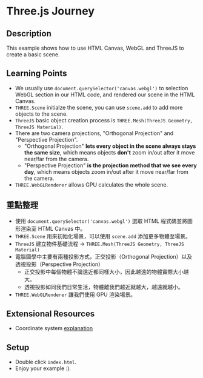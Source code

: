 # Three.js Journey

## Description

This example shows how to use HTML Canvas, WebGL and ThreeJS to create a basic scene.

## Learning Points

* We usually use `document.querySelector('canvas.webgl')` to selection WebGL section in our HTML code, and rendered our scene in the HTML Canvas.
* `THREE.Scene` initialze the scene, you can use `scene.add` to add more objects to the scene.
* `ThreeJS` basic object creation process is `THREE.Mesh(ThreeJS Geometry, ThreeJS Material)`.
* There are two camera projections, "Orthogonal Projection" and "Perspective Projection".
    * "Orthogonal Projection" **lets every object in the scene always stays the same size**, which means objects **don't** zoom in/out after it move near/far from the camera.
    * "Perspective Projection" **is the projection method that we see every day**, which means objects zoom in/out after it move near/far from the camera.
* `THREE.WebGLRenderer` allows GPU calculates the whole scene.

## 重點整理

* 使用 `document.querySelector('canvas.webgl')` 選取 HTML 程式碼並將圖形渲染至 HTML Canvas 中。
* `THREE.Scene` 用來初始化場景，可以使用 `scene.add` 添加更多物體至場景。
* `ThreeJS` 建立物件基礎流程 -> `THREE.Mesh(ThreeJS Geometry, ThreeJS Material)`
* 電腦圖學中主要有兩種投影方式，正交投影（Orthogonal Projection）以及透視投影（Perspective Projection）
    * 正交投影中每個物體不論遠近都同樣大小，因此越遠的物體實際大小越大。
    * 透視投影如同我們日常生活，物體離我們越近就越大，越遠就越小。
* `THREE.WebGLRenderer` 讓我們使用 GPU 渲染場景。

## Extensional Resources

* Coordinate system [explanation](https://ithelp.ithome.com.tw/articles/10245073)

## Setup

* Double click `index.html`.
* Enjoy your example :).
